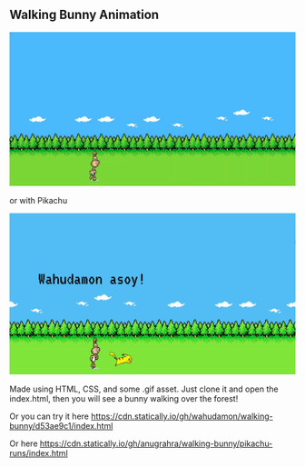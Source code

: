 ## Walking Bunny Animation

![Walking Bunny](img/rabbit_walk.gif)

or with Pikachu

![Running Pikachu](img/pikachu_runs.gif)


Made using HTML, CSS, and some .gif asset.
Just clone it and open the index.html, then you will see a bunny walking over the forest!

Or you can try it here https://cdn.statically.io/gh/wahudamon/walking-bunny/d53ae9c1/index.html

Or here https://cdn.statically.io/gh/anugrahra/walking-bunny/pikachu-runs/index.html
